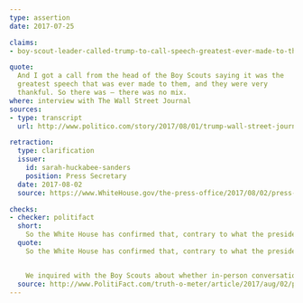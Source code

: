 ```yaml
---
type: assertion
date: 2017-07-25

claims:
- boy-scout-leader-called-trump-to-call-speech-greatest-ever-made-to-them

quote:
  And I got a call from the head of the Boy Scouts saying it was the
  greatest speech that was ever made to them, and they were very
  thankful. So there was — there was no mix.
where: interview with The Wall Street Journal
sources:
- type: transcript
  url: http://www.politico.com/story/2017/08/01/trump-wall-street-journal-interview-full-transcript-241214

retraction:
  type: clarification
  issuer:
    id: sarah-huckabee-sanders
    position: Press Secretary
  date: 2017-08-02
  source: https://www.WhiteHouse.gov/the-press-office/2017/08/02/press-briefing-press-secretary-sarah-sanders-and-senior-policy-advisor

checks:
- checker: politifact
  short:
    So the White House has confirmed that, contrary to what the president told the Wall Street Journal, there was no call from the head of the Boy Scouts.
  quote:
    So the White House has confirmed that, contrary to what the president told the Wall Street Journal, there was no call from the head of the Boy Scouts.


    We inquired with the Boy Scouts about whether in-person conversations were held between Trump and scout leaders to communicate their high praise for his speech, but we didn’t hear back.
  source: http://www.PolitiFact.com/truth-o-meter/article/2017/aug/02/president-and-boy-scouts-was-there-really-phone-ca/
---
```

